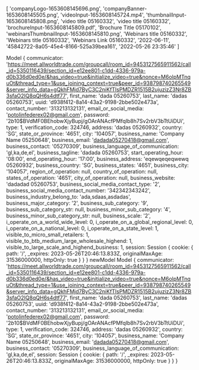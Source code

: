 [
  'companyLogo-1653608145696.png',
  'companyBanner-1653608145505.png',
  'videoInput-1653608145724.mp4',
  'thumbnailInput-1653608145808.png',
  'video title 05160332',
  'video title 05160332',
  'brochureInput-1653608145809.pdf',
  'Brochure Title 05170102',
  'webinarsThumbnailInput-1653608145810.png',
  'Webinars title 05160332',
  'Webinars title 05160332',
  'Webinars Link 05160332',
  '2022-06-11',
  '45842722-8a05-45e4-8166-525a39bea161',
  '2022-05-26 23:35:46'
]






Model {
  communicator: 'https://meet.allworldtrade.com/groupcall/room_id=9453127565911562/call_id=5350116439/section_id=e12ee801-c1dd-4336-979a-d0b336d0ed0e/&has_video=true&initialize_video=true&nonce=M6olpMTnquOt&thread_type=1&use_joining_context=true&peer_id=938798740265549&server_info_data=gQkhFMjd7ByC3C2niKfTIsPMDZR1515B2ujuzizZ3Nr8ZB3sfaO2IQ8qQH6s4dtf77',
  first_name: 'dada 05260753',
  last_name: 'dadas 05260753',
  uuid: 'd938f412-8a14-43a2-9198-2bbe502e473a',
  contact_number: '313213132131',
  email_or_social_media: 'potolinfederex02@gmail.com',
  password: '$2b$10$BVdMF0BEhobwXjyBupj/gOArANAcfPMfqIb8h7Sv2rbV3bTtUiDUi',
  type: 1,
  verification_code: 324746,
  address: 'dadas 05260932',
  country: 'SG',
  state_or_province: '4651',
  city: '104057',
  business_name: 'Company Name 05250648',
  business_email: 'dadada05270418@gmail.com',
  business_contact: '05270309',
  business_language_of_communication: 'gl,ka,de,el',
  business_tagline: 'dadada 05260753',
  start_operating_hour: '08:00',
  end_operating_hour: '17:00',
  business_address: 'eqewqeqeqwewq 05260932',
  business_country: 'SG',
  business_states: '4651',
  business_city: '104057',
  region_of_operation: null,
  country_of_operation: null,
  states_of_operation: '4651',
  city_of_operation: null,
  business_website: 'dadadad 05260753',
  business_social_media_contact_type: '2',
  business_social_media_contact_number: '342342343242',
  business_industry_belong_to: 'ada,sdaas,asdadas',
  business_major_category: '2',
  business_sub_category: '9',
  business_sub_category_str: null,
  business_minor_sub_category: '4',
  business_minor_sub_category_str: null,
  business_scale: '2',
  i_operate_on_a_world_wide_level: 0,
  i_operate_on_a_global_regional_level: 0,
  i_operate_on_a_national_level: 0,
  i_operate_on_a_state_level: 1,
  visible_to_micro_small_retailers: 1,
  visible_to_btb_medium_large_wholesale_highend: 1,
  visible_to_large_scale_and_highend_business: 1,
  session: Session {
    cookie: {
      path: '/',
      _expires: 2023-05-26T20:46:13.833Z,
      originalMaxAge: 31536000000,
      httpOnly: true
    }
  }
}
newModel
Model {
  communicator: 'https://meet.allworldtrade.com/groupcall/room_id=9453127565911562/call_id=5350116439/section_id=e12ee801-c1dd-4336-979a-d0b336d0ed0e/&has_video=true&initialize_video=true&nonce=M6olpMTnquOt&thread_type=1&use_joining_context=true&peer_id=938798740265549&server_info_data=gQkhFMjd7ByC3C2niKfTIsPMDZR1515B2ujuzizZ3Nr8ZB3sfaO2IQ8qQH6s4dtf77',
  first_name: 'dada 05260753',
  last_name: 'dadas 05260753',
  uuid: 'd938f412-8a14-43a2-9198-2bbe502e473a',
  contact_number: '313213132131',
  email_or_social_media: 'potolinfederex02@gmail.com',
  password: '$2b$10$BVdMF0BEhobwXjyBupj/gOArANAcfPMfqIb8h7Sv2rbV3bTtUiDUi',
  type: 1,
  verification_code: 324746,
  address: 'dadas 05260932',
  country: 'SG',
  state_or_province: '4651',
  city: '104057',
  business_name: 'Company Name 05250648',
  business_email: 'dadada05270418@gmail.com',
  business_contact: '05270309',
  business_language_of_communication: 'gl,ka,de,el',
  session: Session {
    cookie: {
      path: '/',
      _expires: 2023-05-26T20:46:13.833Z,
      originalMaxAge: 31536000000,
      httpOnly: true
    }
  }
}
